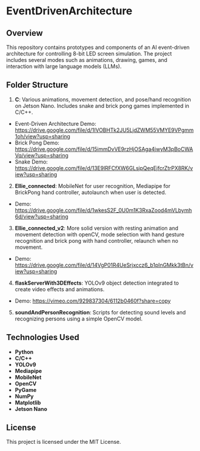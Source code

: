 # EventDrivenArchitecture

## Overview
This repository contains prototypes and components of an AI event-driven architecture for controlling 8-bit LED screen simulation. The project includes several modes such as animations, drawing, games, and interaction with large language models (LLMs). 

## Folder Structure

1. **C**: Various animations, movement detection, and pose/hand recognition on Jetson Nano. Includes snake and brick pong games implemented in C/C++.
- Event-Driven Architecture Demo: https://drive.google.com/file/d/1IVOBHTk2JU5LjdZWM55VMYE9VPgmm1oh/view?usp=sharing
- Brick Pong Demo: https://drive.google.com/file/d/15immDvVE9rzHjOSAga4jwyM3pBoCWAVq/view?usp=sharing
- Snake Demo: https://drive.google.com/file/d/13E9lRFCfXW6GLsjpQeqEjfcrZtrPX8RK/view?usp=sharing

  
2. **Ellie_connected**: MobileNet for user recognition, Mediapipe for BrickPong hand controller, autolaunch when user is detected.
- Demo: https://drive.google.com/file/d/1wkesS2F_0U0m1K3RxaZood4mVLbymh6d/view?usp=sharing
  
  
3. **Ellie_connected_v2**: More solid version with resting animation and movement detection with openCV, mode selection with hand gesture recognition and brick pong with hand controller, relaunch when no movement.
- Demo: https://drive.google.com/file/d/14VgP01R4UeSrjxccz6_b1pInGMkk3tBn/view?usp=sharing
  
  
4. **flaskServerWith3DEffects**: YOLOv9 object detection integrated to create video effects and animations.
- Demo: https://vimeo.com/929837304/6112b0460f?share=copy 
  
 
5. **soundAndPersonRecognition**: Scripts for detecting sound levels and recognizing persons using a simple OpenCV model.


## Technologies Used
- **Python**
- **C/C++**
- **YOLOv9**
- **Mediapipe**
- **MobileNet**
- **OpenCV**
- **PyGame**
- **NumPy**
- **Matplotlib**
- **Jetson Nano**

## License
This project is licensed under the MIT License.
